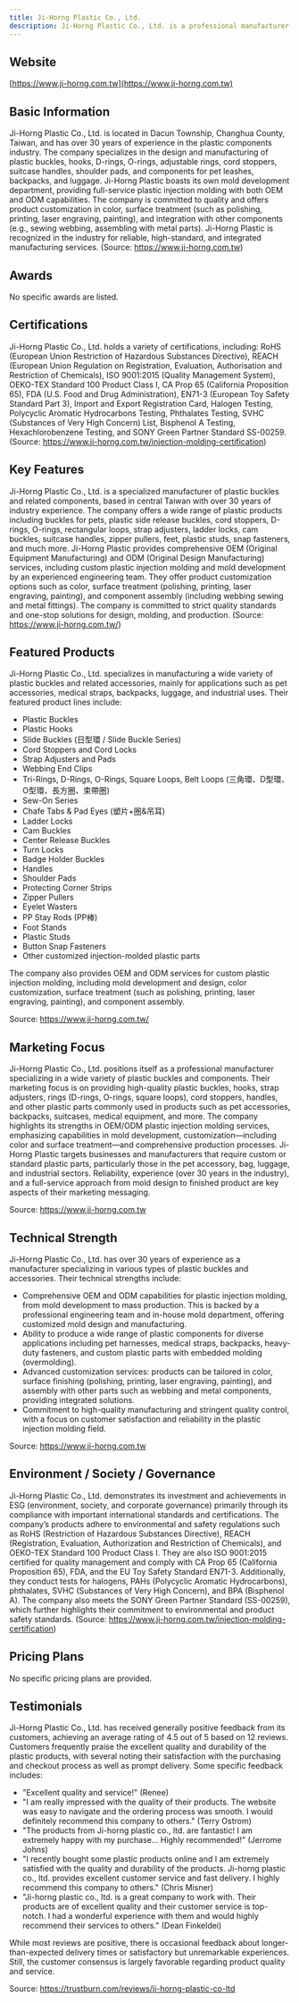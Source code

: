 ```yaml
---
title: Ji-Horng Plastic Co., Ltd.
description: Ji-Horng Plastic Co., Ltd. is a professional manufacturer based in central Taiwan specializing in the production of various types of plastic buckles and components, offering comprehensive OEM and ODM injection molding services for both standard and customized products.
---
```


## Website

[https://www.ji-horng.com.tw](https://www.ji-horng.com.tw)

## Basic Information

Ji-Horng Plastic Co., Ltd. is located in Dacun Township, Changhua County, Taiwan, and has over 30 years of experience in the plastic components industry. The company specializes in the design and manufacturing of plastic buckles, hooks, D-rings, O-rings, adjustable rings, cord stoppers, suitcase handles, shoulder pads, and components for pet leashes, backpacks, and luggage. Ji-Horng Plastic boasts its own mold development department, providing full-service plastic injection molding with both OEM and ODM capabilities. The company is committed to quality and offers product customization in color, surface treatment (such as polishing, printing, laser engraving, painting), and integration with other components (e.g., sewing webbing, assembling with metal parts). Ji-Horng Plastic is recognized in the industry for reliable, high-standard, and integrated manufacturing services.
(Source: https://www.ji-horng.com.tw)

## Awards

No specific awards are listed.

## Certifications

Ji-Horng Plastic Co., Ltd. holds a variety of certifications, including: RoHS (European Union Restriction of Hazardous Substances Directive), REACH (European Union Regulation on Registration, Evaluation, Authorisation and Restriction of Chemicals), ISO 9001:2015 (Quality Management System), OEKO-TEX Standard 100 Product Class I, CA Prop 65 (California Proposition 65), FDA (U.S. Food and Drug Administration), EN71-3 (European Toy Safety Standard Part 3), Import and Export Registration Card, Halogen Testing, Polycyclic Aromatic Hydrocarbons Testing, Phthalates Testing, SVHC (Substances of Very High Concern) List, Bisphenol A Testing, Hexachlorobenzene Testing, and SONY Green Partner Standard SS-00259.
(Source: https://www.ji-horng.com.tw/injection-molding-certification)

## Key Features

Ji-Horng Plastic Co., Ltd. is a specialized manufacturer of plastic buckles and related components, based in central Taiwan with over 30 years of industry experience. The company offers a wide range of plastic products including buckles for pets, plastic side release buckles, cord stoppers, D-rings, O-rings, rectangular loops, strap adjusters, ladder locks, cam buckles, suitcase handles, zipper pullers, feet, plastic studs, snap fasteners, and much more. Ji-Horng Plastic provides comprehensive OEM (Original Equipment Manufacturing) and ODM (Original Design Manufacturing) services, including custom plastic injection molding and mold development by an experienced engineering team. They offer product customization options such as color, surface treatment (polishing, printing, laser engraving, painting), and component assembly (including webbing sewing and metal fittings). The company is committed to strict quality standards and one-stop solutions for design, molding, and production.
(Source: https://www.ji-horng.com.tw/)

## Featured Products

Ji-Horng Plastic Co., Ltd. specializes in manufacturing a wide variety of plastic buckles and related accessories, mainly for applications such as pet accessories, medical straps, backpacks, luggage, and industrial uses. Their featured product lines include:

- Plastic Buckles
- Plastic Hooks
- Slide Buckles (日型環 / Slide Buckle Series)
- Cord Stoppers and Cord Locks
- Strap Adjusters and Pads
- Webbing End Clips
- Tri-Rings, D-Rings, O-Rings, Square Loops, Belt Loops (三角環、D型環、O型環、長方圈、束帶圈)
- Sew-On Series
- Chafe Tabs & Pad Eyes (塑片+圈&吊耳)
- Ladder Locks
- Cam Buckles
- Center Release Buckles
- Turn Locks
- Badge Holder Buckles
- Handles
- Shoulder Pads
- Protecting Corner Strips
- Zipper Pullers
- Eyelet Wasters
- PP Stay Rods (PP棒)
- Foot Stands
- Plastic Studs
- Button Snap Fasteners
- Other customized injection-molded plastic parts

The company also provides OEM and ODM services for custom plastic injection molding, including mold development and design, color customization, surface treatment (such as polishing, printing, laser engraving, painting), and component assembly.

Source: https://www.ji-horng.com.tw/

## Marketing Focus

Ji-Horng Plastic Co., Ltd. positions itself as a professional manufacturer specializing in a wide variety of plastic buckles and components. Their marketing focus is on providing high-quality plastic buckles, hooks, strap adjusters, rings (D-rings, O-rings, square loops), cord stoppers, handles, and other plastic parts commonly used in products such as pet accessories, backpacks, suitcases, medical equipment, and more. The company highlights its strengths in OEM/ODM plastic injection molding services, emphasizing capabilities in mold development, customization—including color and surface treatment—and comprehensive production processes. Ji-Horng Plastic targets businesses and manufacturers that require custom or standard plastic parts, particularly those in the pet accessory, bag, luggage, and industrial sectors. Reliability, experience (over 30 years in the industry), and a full-service approach from mold design to finished product are key aspects of their marketing messaging.

Source: https://www.ji-horng.com.tw

## Technical Strength

Ji-Horng Plastic Co., Ltd. has over 30 years of experience as a manufacturer specializing in various types of plastic buckles and accessories. Their technical strengths include:

- Comprehensive OEM and ODM capabilities for plastic injection molding, from mold development to mass production. This is backed by a professional engineering team and in-house mold department, offering customized mold design and manufacturing.
- Ability to produce a wide range of plastic components for diverse applications including pet harnesses, medical straps, backpacks, heavy-duty fasteners, and custom plastic parts with embedded molding (overmolding).
- Advanced customization services: products can be tailored in color, surface finishing (polishing, printing, laser engraving, painting), and assembly with other parts such as webbing and metal components, providing integrated solutions.
- Commitment to high-quality manufacturing and stringent quality control, with a focus on customer satisfaction and reliability in the plastic injection molding field.

Source: https://www.ji-horng.com.tw

## Environment / Society / Governance

Ji-Horng Plastic Co., Ltd. demonstrates its investment and achievements in ESG (environment, society, and corporate governance) primarily through its compliance with important international standards and certifications. The company’s products adhere to environmental and safety regulations such as RoHS (Restriction of Hazardous Substances Directive), REACH (Registration, Evaluation, Authorization and Restriction of Chemicals), and OEKO-TEX Standard 100 Product Class I. They are also ISO 9001:2015 certified for quality management and comply with CA Prop 65 (California Proposition 65), FDA, and the EU Toy Safety Standard EN71-3. Additionally, they conduct tests for halogens, PAHs (Polycyclic Aromatic Hydrocarbons), phthalates, SVHC (Substances of Very High Concern), and BPA (Bisphenol A). The company also meets the SONY Green Partner Standard (SS-00259), which further highlights their commitment to environmental and product safety standards.
(Source: https://www.ji-horng.com.tw/injection-molding-certification)

## Pricing Plans

No specific pricing plans are provided.

## Testimonials

Ji-Horng Plastic Co., Ltd. has received generally positive feedback from its customers, achieving an average rating of 4.5 out of 5 based on 12 reviews. Customers frequently praise the excellent quality and durability of the plastic products, with several noting their satisfaction with the purchasing and checkout process as well as prompt delivery. Some specific feedback includes:

- "Excellent quality and service!" (Renee)
- "I am really impressed with the quality of their products. The website was easy to navigate and the ordering process was smooth. I would definitely recommend this company to others." (Terry Ostrom)
- "The products from Ji-horng plastic co., ltd. are fantastic! I am extremely happy with my purchase... Highly recommended!" (Jerrome Johns)
- "I recently bought some plastic products online and I am extremely satisfied with the quality and durability of the products. Ji-horng plastic co., ltd. provides excellent customer service and fast delivery. I highly recommend this company to others." (Chris Misner)
- "Ji-horng plastic co., ltd. is a great company to work with. Their products are of excellent quality and their customer service is top-notch. I had a wonderful experience with them and would highly recommend their services to others." (Dean Finkeldei)

While most reviews are positive, there is occasional feedback about longer-than-expected delivery times or satisfactory but unremarkable experiences. Still, the customer consensus is largely favorable regarding product quality and service.

Source: https://trustburn.com/reviews/ji-horng-plastic-co-ltd